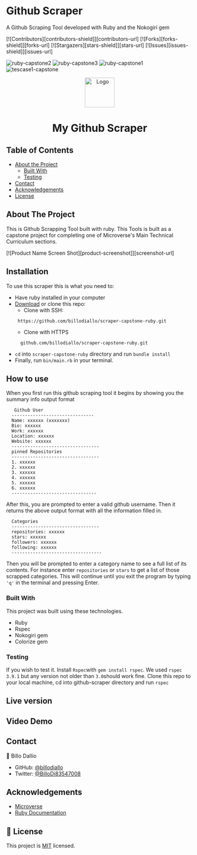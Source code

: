 # Github Scraper
A Github Scraping Tool developed with Ruby and the Nokogiri gem

[![Contributors][contributors-shield]][contributors-url]
[![Forks][forks-shield]][forks-url]
[![Stargazers][stars-shield]][stars-url]
[![Issues][issues-shield]][issues-url]


<!-- PROJECT LOGO -->
![ruby-capstone2](https://user-images.githubusercontent.com/11162987/109022267-b8c11680-76cc-11eb-9599-5cbc255b4a4b.PNG)
![ruby-capstone3](https://user-images.githubusercontent.com/11162987/109022276-b9f24380-76cc-11eb-85f1-1ba143e6ecf8.PNG)
![ruby-capstone1](https://user-images.githubusercontent.com/11162987/109022278-ba8ada00-76cc-11eb-80ff-392523aebcc2.PNG)
![tescase1-capstone](https://user-images.githubusercontent.com/11162987/109027257-a7c6d400-76d1-11eb-81b8-4fe11b090d83.PNG)
<br />
<p align="center">
  <a href="https://github.com/billodiallo/scraper-capstone-ruby">
    <img src="" alt="Logo" width="80" height="80">
  </a>

  <h1 align="center">My Github Scraper</h1>


<!-- TABLE OF CONTENTS -->
## Table of Contents

* [About the Project](#about-the-project)
  * [Built With](#built-with)
  * [Testing](#testing)
* [Contact](#contact)
* [Acknowledgements](#acknowledgements)
* [License](#license)

<!-- ABOUT THE PROJECT -->
## About The Project

This is Github Scrapping Tool built with ruby. This Tools is built as a capstone project for completing one of Microverse's Main Technical Curriculum sections.

[![Product Name Screen Shot][product-screenshot]][screenshot-url]

<!-- ABOUT THE PROJECT -->
## Installation

To use this scraper this is what you need to:
* Have ruby installed in your computer
* [Download]() or clone this repo:
  - Clone with SSH:
  ```
   https://github.com/billodiallo/scraper-capstone-ruby.git
  ```
  - Clone with HTTPS
  ```
    github.com/billodiallo/scraper-capstone-ruby.git
  ```
* `cd` into `scraper-capstone-ruby` directory and run `bundle install`
* Finally, run `bin/main.rb` in your terminal.

## How to use
When you first run this github scraping tool it begins by showing you the summary info output format

```
   Github User
  -------------------------------  
  Name: xxxxxx (xxxxxxx)  
  Bio: xxxxxx  
  Work: xxxxxx  
  Location: xxxxxx  
  Website: xxxxxx  
  ---------------------------------
  pinned Repositories
  ---------------------------------
  1. xxxxxx
  2. xxxxxx
  3. xxxxxx
  4. xxxxxx
  5. xxxxxx
  6. xxxxxx
  --------------------------------
```

After this, you are prompted to enter a valid github username. Then it returns the above output format with all the information filled in.

```
  Categories
  ---------------------------------
  repositories: xxxxxx
  stars: xxxxxx
  followers: xxxxxx
  following: xxxxxx
  ----------------------------------
```
Then you will be prompted to enter a category name to see a full list of its contents. For instance enter `repositories` or `stars` to get a list of those scrapped categories. This will continue until you exit the program by typing `'q'` in the terminal and pressing Enter.

### Built With
This project was built using these technologies.
* Ruby
* Rspec
* Nokogiri gem
* Colorize gem

### Testing
If you wish to test it. Install `Rspec`with `gem install rspec`. We used `rspec 3.9.1` but any version not older than `3.0`should work fine. Clone this repo to your local machine, cd into github-scraper directory and run `rspec`

<!-- LIVE VERSION -->
## Live version

## Video Demo

<!-- CONTACT -->
## Contact

👤 Billo Dallio

- GitHub: [@billodiallo](https://github.com/billodiallo)
- Twitter: [@BilloDi83547008](https://twitter.com/BilloDi83547008)

<!-- ACKNOWLEDGEMENTS -->
## Acknowledgements
* [Microverse](https://www.microverse.org/)
* [Ruby Documentation](https://www.ruby-lang.org/en/documentation/)


## 📝 License

This project is [MIT](https://opensource.org/licenses/MIT) licensed.

